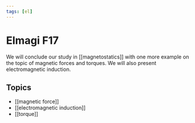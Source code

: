 ```yaml
---
tags: [el]
---
```

# Elmagi F17 
We will conclude our study in [[magnetostatics]] with one more example on the topic of magnetic forces and torques. We will also present electromagnetic induction.

## Topics
- [[magnetic force]]
- [[electromagnetic induction]]
- [[torque]]